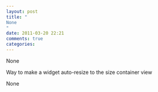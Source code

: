 ```yaml
---
layout: post
title: "
None
"
date: 2011-03-20 22:21
comments: true
categories: 
---
```


None


Way to make a widget auto-resize to the size container view


None

